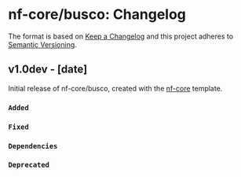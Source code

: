 # nf-core/busco: Changelog

The format is based on [Keep a Changelog](https://keepachangelog.com/en/1.0.0/)
and this project adheres to [Semantic Versioning](https://semver.org/spec/v2.0.0.html).

## v1.0dev - [date]

Initial release of nf-core/busco, created with the [nf-core](https://nf-co.re/) template.

### `Added`

### `Fixed`

### `Dependencies`

### `Deprecated`

